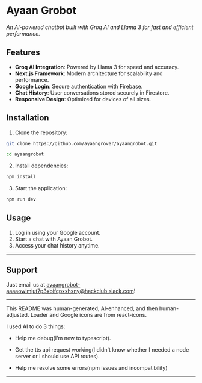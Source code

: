 # Ayaan Grobot  
*An AI-powered chatbot built with Groq AI and Llama 3 for fast and efficient performance.*

## Features  
- **Groq AI Integration**: Powered by Llama 3 for speed and accuracy.  
- **Next.js Framework**: Modern architecture for scalability and performance.  
- **Google Login**: Secure authentication with Firebase.  
- **Chat History**: User conversations stored securely in Firestore.  
- **Responsive Design**: Optimized for devices of all sizes.  

## Installation  
1. Clone the repository:  

```bash
git clone https://github.com/ayaangrover/ayaangrobot.git

cd ayaangrobot  
```
2. Install dependencies:  
   
```bash
npm install
```
  
3. Start the application:  
   
```bash
npm run dev
```
  

## Usage  
1. Log in using your Google account.  
2. Start a chat with Ayaan Grobot.  
3. Access your chat history anytime.  

---

## Support

Just email us at ayaangrobot-aaaaowlmjut7p3xbifcpxxhxny@hackclub.slack.com!

---

This README was human-generated, AI-enhanced, and then human-adjusted.
Loader and Google icons are from react-icons.

I used AI to do 3 things: 
- Help me debug(I'm new to typescript).

- Get the tts api request working(I didn't know whether I needed a node server or I should use API routes).

- Help me resolve some errors(npm issues and incompatibility)

---
